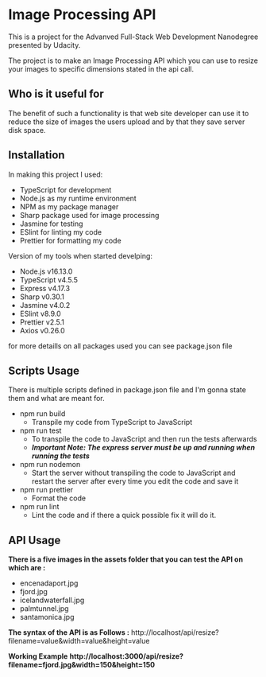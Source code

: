 # Image Processing API

This is a project for the Advanved Full-Stack Web Development Nanodegree presented by Udacity.

The project is to make an Image Processing API which you can use to resize your images to specific dimensions stated in the api call.

## Who is it useful for

The benefit of such a functionality is that web site developer can use it to reduce the size of images the users upload and by that they save server disk space.

## Installation

In making this project I used:

- TypeScript for development
- Node.js as my runtime environment
- NPM as my package manager
- Sharp package used for image processing
- Jasmine for testing
- ESlint for linting my code
- Prettier for formatting my code

Version of my tools when started develping:

- Node.js v16.13.0
- TypeScript v4.5.5
- Express v4.17.3
- Sharp v0.30.1
- Jasmine v4.0.2
- ESlint v8.9.0
- Prettier v2.5.1
- Axios v0.26.0

for more detaills on all packages used you can see package.json file

## Scripts Usage

There is multiple scripts defined in package.json file and I'm gonna state them and what are meant for.

- npm run build
  - Transpile my code from TypeScript to JavaScript
- npm run test
  - To transpile the code to JavaScript and then run the tests afterwards
  - **_Important Note: The express server must be up and running when running the tests_**
- npm run nodemon
  - Start the server without transpiling the code to JavaScript and restart the server after every time you edit the code and save it
- npm run prettier
  - Format the code
- npm run lint
  - Lint the code and if there a quick possible fix it will do it.

## API Usage

**There is a five images in the assets folder that you can test the API on which are :**

- encenadaport.jpg
- fjord.jpg
- icelandwaterfall.jpg
- palmtunnel.jpg
- santamonica.jpg

**The syntax of the API is as Follows :**
http://localhost/api/resize?filename=value&width=value&height=value

**Working Example**
**http://localhost:3000/api/resize?filename=fjord.jpg&width=150&height=150**
